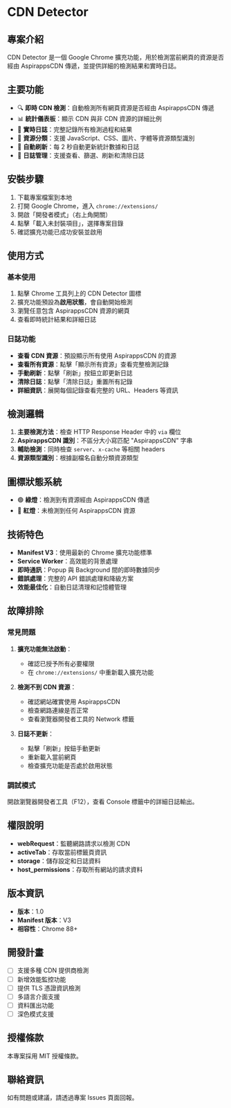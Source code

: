 # CDN Detector

## 專案介紹
CDN Detector 是一個 Google Chrome 擴充功能，用於檢測當前網頁的資源是否經由 AspirappsCDN 傳遞，並提供詳細的檢測結果和實時日誌。

## 主要功能
- 🔍 **即時 CDN 檢測**：自動檢測所有網頁資源是否經由 AspirappsCDN 傳遞
- 📊 **統計儀表板**：顯示 CDN 與非 CDN 資源的詳細比例
- 📝 **實時日誌**：完整記錄所有檢測過程和結果
- 🎯 **資源分類**：支援 JavaScript、CSS、圖片、字體等資源類型識別
- 🔄 **自動刷新**：每 2 秒自動更新統計數據和日誌
- 🧹 **日誌管理**：支援查看、篩選、刷新和清除日誌

## 安裝步驟
1. 下載專案檔案到本地
2. 打開 Google Chrome，進入 `chrome://extensions/`
3. 開啟「開發者模式」（右上角開關）
4. 點擊「載入未封裝項目」，選擇專案目錄
5. 確認擴充功能已成功安裝並啟用

## 使用方式

### 基本使用
1. 點擊 Chrome 工具列上的 CDN Detector 圖標
2. 擴充功能預設為**啟用狀態**，會自動開始檢測
3. 瀏覽任意包含 AspirappsCDN 資源的網頁
4. 查看即時統計結果和詳細日誌

### 日誌功能
- **查看 CDN 資源**：預設顯示所有使用 AspirappsCDN 的資源
- **查看所有資源**：點擊「顯示所有資源」查看完整檢測記錄
- **手動刷新**：點擊「刷新」按鈕立即更新日誌
- **清除日誌**：點擊「清除日誌」重置所有記錄
- **詳細資訊**：展開每個記錄查看完整的 URL、Headers 等資訊

## 檢測邏輯
1. **主要檢測方法**：檢查 HTTP Response Header 中的 `via` 欄位
2. **AspirappsCDN 識別**：不區分大小寫匹配 "AspirappsCDN" 字串
3. **輔助檢測**：同時檢查 `server`、`x-cache` 等相關 headers
4. **資源類型識別**：根據副檔名自動分類資源類型

## 圖標狀態系統
- 🟢 **綠燈**：檢測到有資源經由 AspirappsCDN 傳遞
- 🔴 **紅燈**：未檢測到任何 AspirappsCDN 資源

## 技術特色
- **Manifest V3**：使用最新的 Chrome 擴充功能標準
- **Service Worker**：高效能的背景處理
- **即時通訊**：Popup 與 Background 間的即時數據同步
- **錯誤處理**：完整的 API 錯誤處理和降級方案
- **效能最佳化**：自動日誌清理和記憶體管理

## 故障排除

### 常見問題
1. **擴充功能無法啟動**：
   - 確認已授予所有必要權限
   - 在 `chrome://extensions/` 中重新載入擴充功能

2. **檢測不到 CDN 資源**：
   - 確認網站確實使用 AspirappsCDN
   - 檢查網路連線是否正常
   - 查看瀏覽器開發者工具的 Network 標籤

3. **日誌不更新**：
   - 點擊「刷新」按鈕手動更新
   - 重新載入當前網頁
   - 檢查擴充功能是否處於啟用狀態

### 調試模式
開啟瀏覽器開發者工具（F12），查看 Console 標籤中的詳細日誌輸出。

## 權限說明
- **webRequest**：監聽網路請求以檢測 CDN
- **activeTab**：存取當前標籤頁資訊
- **storage**：儲存設定和日誌資料
- **host_permissions**：存取所有網站的請求資料

## 版本資訊
- **版本**：1.0
- **Manifest 版本**：V3
- **相容性**：Chrome 88+

## 開發計畫
- [ ] 支援多種 CDN 提供商檢測
- [ ] 新增效能監控功能
- [ ] 提供 TLS 憑證資訊檢測
- [ ] 多語言介面支援
- [ ] 資料匯出功能
- [ ] 深色模式支援

## 授權條款
本專案採用 MIT 授權條款。

## 聯絡資訊
如有問題或建議，請透過專案 Issues 頁面回報。 